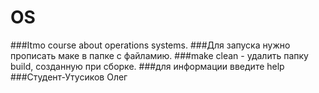 # OS
###Itmo course about operations systems.
###Для запуска нужно прописать маке в папке с файламию.
###make clean - удалить папку build, созданную при сборке.
###для информации введите help
###Студент-Утусиков Олег
